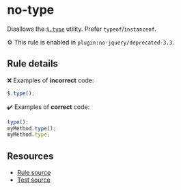 # no-type

Disallows the [`$.type`](https://api.jquery.com/jQuery.type/) utility. Prefer `typeof`/`instanceof`.

⚙️ This rule is enabled in `plugin:no-jquery/deprecated-3.3`.

## Rule details

❌ Examples of **incorrect** code:
```js
$.type();
```

✔️ Examples of **correct** code:
```js
type();
myMethod.type();
myMethod.type;
```

## Resources

* [Rule source](/src/rules/no-type.js)
* [Test source](/src/tests/no-type.js)
